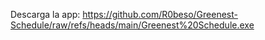 
Descarga la app: https://github.com/R0beso/Greenest-Schedule/raw/refs/heads/main/Greenest%20Schedule.exe

